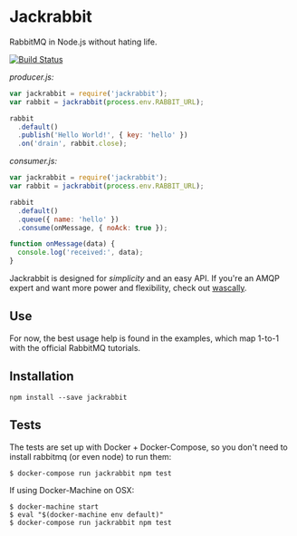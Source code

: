 # Jackrabbit

RabbitMQ in Node.js without hating life.

[![Build Status](https://travis-ci.org/pagerinc/jackrabbit.svg?branch=master)](https://travis-ci.org/pagerinc/jackrabbit)

*producer.js:*

```js
var jackrabbit = require('jackrabbit');
var rabbit = jackrabbit(process.env.RABBIT_URL);

rabbit
  .default()
  .publish('Hello World!', { key: 'hello' })
  .on('drain', rabbit.close);
```

*consumer.js:*

```js
var jackrabbit = require('jackrabbit');
var rabbit = jackrabbit(process.env.RABBIT_URL);

rabbit
  .default()
  .queue({ name: 'hello' })
  .consume(onMessage, { noAck: true });

function onMessage(data) {
  console.log('received:', data);
}
```

Jackrabbit is designed for *simplicity* and an easy API.
If you're an AMQP expert and want more power and flexibility,
check out [wascally](https://github.com/LeanKit-Labs/wascally).

## Use

For now, the best usage help is found in the examples,
which map 1-to-1 with the official RabbitMQ tutorials.

## Installation

```
npm install --save jackrabbit
```

## Tests

The tests are set up with Docker + Docker-Compose,
so you don't need to install rabbitmq (or even node)
to run them:

```
$ docker-compose run jackrabbit npm test
```

If using Docker-Machine on OSX:

```
$ docker-machine start
$ eval "$(docker-machine env default)"
$ docker-compose run jackrabbit npm test
```
